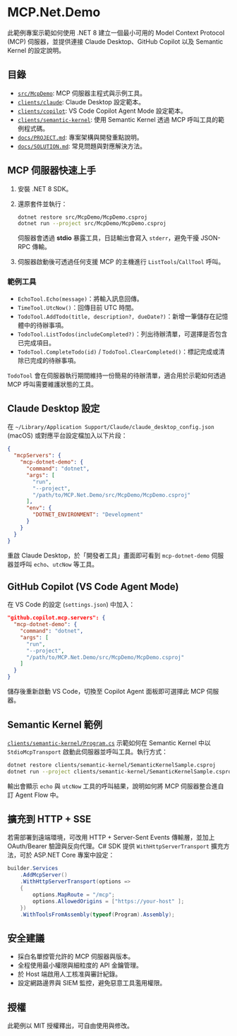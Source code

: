 # MCP.Net.Demo

此範例專案示範如何使用 .NET 8 建立一個最小可用的 Model Context Protocol (MCP) 伺服器，並提供連接 Claude Desktop、GitHub Copilot 以及 Semantic Kernel 的設定說明。

## 目錄

- [`src/McpDemo`](src/McpDemo): MCP 伺服器主程式與示例工具。
- [`clients/claude`](clients/claude): Claude Desktop 設定範本。
- [`clients/copilot`](clients/copilot): VS Code Copilot Agent Mode 設定範本。
- [`clients/semantic-kernel`](clients/semantic-kernel): 使用 Semantic Kernel 透過 MCP 呼叫工具的範例程式碼。
- [`docs/PROJECT.md`](docs/PROJECT.md): 專案架構與開發重點說明。
- [`docs/SOLUTION.md`](docs/SOLUTION.md): 常見問題與對應解決方法。

## MCP 伺服器快速上手

1. 安裝 .NET 8 SDK。
2. 還原套件並執行：

   ```bash
   dotnet restore src/McpDemo/McpDemo.csproj
   dotnet run --project src/McpDemo/McpDemo.csproj
   ```

   伺服器會透過 **stdio** 暴露工具，日誌輸出會寫入 `stderr`，避免干擾 JSON-RPC 傳輸。

3. 伺服器啟動後可透過任何支援 MCP 的主機進行 `ListTools`/`CallTool` 呼叫。

### 範例工具

- `EchoTool.Echo(message)`：將輸入訊息回傳。
- `TimeTool.UtcNow()`：回傳目前 UTC 時間。
- `TodoTool.AddTodo(title, description?, dueDate?)`：新增一筆儲存在記憶體中的待辦事項。
- `TodoTool.ListTodos(includeCompleted?)`：列出待辦清單，可選擇是否包含已完成項目。
- `TodoTool.CompleteTodo(id)` / `TodoTool.ClearCompleted()`：標記完成或清除已完成的待辦事項。

`TodoTool` 會在伺服器執行期間維持一份簡易的待辦清單，適合用於示範如何透過 MCP 呼叫需要維護狀態的工具。

## Claude Desktop 設定

在 `~/Library/Application Support/Claude/claude_desktop_config.json` (macOS) 或對應平台設定檔加入以下片段：

```json
{
  "mcpServers": {
    "mcp-dotnet-demo": {
      "command": "dotnet",
      "args": [
        "run",
        "--project",
        "/path/to/MCP.Net.Demo/src/McpDemo/McpDemo.csproj"
      ],
      "env": {
        "DOTNET_ENVIRONMENT": "Development"
      }
    }
  }
}
```

重啟 Claude Desktop，於「開發者工具」畫面即可看到 `mcp-dotnet-demo` 伺服器並呼叫 `echo`、`utcNow` 等工具。

## GitHub Copilot (VS Code Agent Mode)

在 VS Code 的設定 (`settings.json`) 中加入：

```json
"github.copilot.mcp.servers": {
  "mcp-dotnet-demo": {
    "command": "dotnet",
    "args": [
      "run",
      "--project",
      "/path/to/MCP.Net.Demo/src/McpDemo/McpDemo.csproj"
    ]
  }
}
```

儲存後重新啟動 VS Code，切換至 Copilot Agent 面板即可選擇此 MCP 伺服器。

## Semantic Kernel 範例

[`clients/semantic-kernel/Program.cs`](clients/semantic-kernel/Program.cs) 示範如何在 Semantic Kernel 中以 `StdioMcpTransport` 啟動此伺服器並呼叫工具。執行方式：

```bash
dotnet restore clients/semantic-kernel/SemanticKernelSample.csproj
dotnet run --project clients/semantic-kernel/SemanticKernelSample.csproj
```

輸出會顯示 `echo` 與 `utcNow` 工具的呼叫結果，說明如何將 MCP 伺服器整合進自訂 Agent Flow 中。

## 擴充到 HTTP + SSE

若需部署到遠端環境，可改用 HTTP + Server-Sent Events 傳輸層，並加上 OAuth/Bearer 驗證與反向代理。C# SDK 提供 `WithHttpServerTransport` 擴充方法，可於 ASP.NET Core 專案中設定：

```csharp
builder.Services
    .AddMcpServer()
    .WithHttpServerTransport(options =>
    {
        options.MapRoute = "/mcp";
        options.AllowedOrigins = ["https://your-host" ];
    })
    .WithToolsFromAssembly(typeof(Program).Assembly);
```

## 安全建議

- 採白名單控管允許的 MCP 伺服器與版本。
- 全程使用最小權限與細粒度的 API 金鑰管理。
- 於 Host 端啟用人工核准與審計紀錄。
- 設定網路邊界與 SIEM 監控，避免惡意工具濫用權限。

## 授權

此範例以 MIT 授權釋出，可自由使用與修改。
